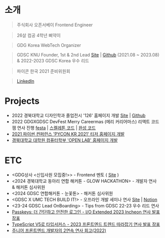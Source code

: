 # 소개
> 주식회사 오픈서베이 Frontend Engineer

> 26살 컴공 4학년 삐약이

> GDG Korea WebTech Organizer

> GDSC KNU Founder, 1st & 2nd Lead [Site](https://gdsc.community.dev/kyungpook-national-university/) | [Github](https://github.com/GDSC-KNU) (2021.08 ~ 2023.08) & 2022-2023 GDSC Korea 우수 리드

> 파이콘 한국 2021 준비위원회

> [LinkedIn](https://www.linkedin.com/in/jongyeon/)


# Projects
* 2022 경북대학교 디자인학과 졸업전시 '126' 홈페이지 개발 [Site](https://knud1.com/) | [Github](https://github.com/Yoonlang/knud1)
* 2022 GDGXGDSC DevFest Merry Careermas (메리 커리어마스) 리액트 코드잼 연사 진행 [festa](https://festa.io/events/2898) | [스켈레톤 코드](https://github.com/Climier-code/2022-devfest-react-codejam) | [완성 코드](https://github.com/Climier-code/carrot-market-devfest)
* [2021 파이썬 컨퍼런스 'PYCON KR 2021' 티저 홈페이지 개발](https://2021.pycon.kr/)
* [경북대학교 대학원 컴퓨터학부 'OPEN LAB' 홈페이지 개발](https://cse.knu.ac.kr/openlab/)

# ETC
* <GDG상사 <신입사원 모집중!>> - Frontend 멘토 ( [Site](https://festa.io/events/5520) )
* <2024 경북대학교 동아리 연합 해커톤 - GLOW HACKATHON> - 개발자 연사 & 해커톤 심사위원
* <2024 GDSC 연합해커톤 - 눈꽃톤> - 해커톤 심사위원 
* <GDSC X UMC TECH BUILD IT!> - 오프라인 개발 세미나 연사 [Site](https://gdsc.community.dev/events/details/developer-student-clubs-ewha-womans-university-presents-snow-flower-hackathon/) | [Notion](https://south-kryptops-4ca.notion.site/2024-d0760b1406a54893a7a23484621291ce?pvs=4)
* <23-24 GDSC Lead OnBoarding> - Tips from GDSC 22-23 우수 리드 연사
* [Passkeys: 더 간단하고 안전한 로그인 - I/O Extended 2023 Incheon 연사 발표 장표](https://speakerdeck.com/jongyeon/o-extended-2023-incheon)
* [TypeScript V5로 타입서커스 - 2023 프론트엔드 트렌드 따라잡기 연사 발표 장표](https://speakerdeck.com/jongyeon/typescript-v5ro-taibseokeoseu-2023-peuronteuendeu-teurendeu-ddarajabgi)
* [주니어 프론트엔드 개발자의 2연속 연사 회고(2022)](https://velog.io/@whddus0789/주니어-프론트엔드-개발자의-2연속-연사-회고2022)

<!--
**Climier-code/Climier-code** is a ✨ _special_ ✨ repository because its `README.md` (this file) appears on your GitHub profile.

Here are some ideas to get you started:

- 🔭 I’m currently working on ...
- 🌱 I’m currently learning ...
- 👯 I’m looking to collaborate on ...
- 🤔 I’m looking for help with ...
- 💬 Ask me about ...
- 📫 How to reach me: ...
- 😄 Pronouns: ...
- ⚡ Fun fact: ...
-->
